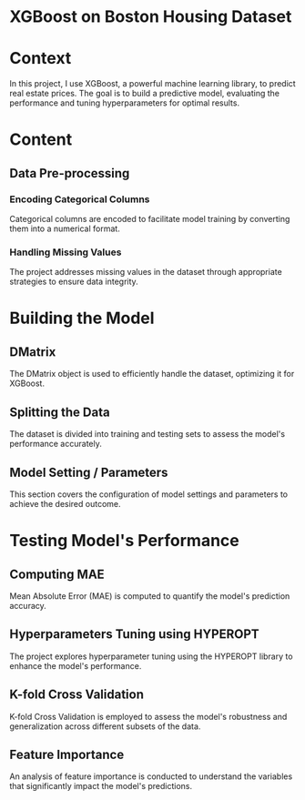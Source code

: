 # XGBoost on Boston Housing Dataset

# Context

In this project, I use XGBoost, a powerful machine learning library, to predict real estate prices. The goal is to build a predictive model, evaluating the performance and tuning hyperparameters for optimal results.

# Content

## Data Pre-processing

### Encoding Categorical Columns

Categorical columns are encoded to facilitate model training by converting them into a numerical format.

### Handling Missing Values

The project addresses missing values in the dataset through appropriate strategies to ensure data integrity.

# Building the Model

## DMatrix

The DMatrix object is used to efficiently handle the dataset, optimizing it for XGBoost.

## Splitting the Data

The dataset is divided into training and testing sets to assess the model's performance accurately.

## Model Setting / Parameters

This section covers the configuration of model settings and parameters to achieve the desired outcome.

# Testing Model's Performance

## Computing MAE

Mean Absolute Error (MAE) is computed to quantify the model's prediction accuracy.

## Hyperparameters Tuning using HYPEROPT

The project explores hyperparameter tuning using the HYPEROPT library to enhance the model's performance.

## K-fold Cross Validation

K-fold Cross Validation is employed to assess the model's robustness and generalization across different subsets of the data.

## Feature Importance

An analysis of feature importance is conducted to understand the variables that significantly impact the model's predictions.
